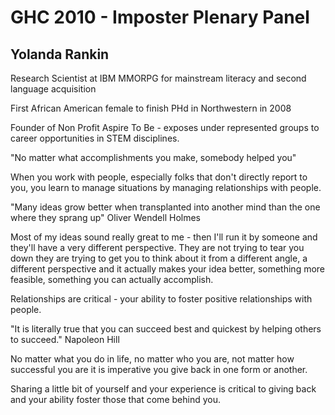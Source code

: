 # GHC 2010 - Imposter Plenary Panel

## Yolanda Rankin
Research Scientist at IBM
MMORPG for mainstream literacy and second language acquisition

First African American female to finish PHd in Northwestern in 2008

Founder of Non Profit Aspire To Be - exposes under represented groups to
career opportunities in STEM disciplines. 

"No matter what accomplishments you make, somebody helped you"

When you work with people, especially folks that don't directly report to you, you learn to manage situations by managing
relationships with people.

"Many ideas grow better when transplanted into another mind than the one where
they sprang up" Oliver Wendell Holmes

Most of my ideas sound really great to me - then I'll run it by someone and
they'll have a very different perspective.  They are not trying to tear you
down they are trying to get you to think about it from a different angle, a
different perspective and it actually makes your idea better, something more
feasible, something you can actually accomplish.

Relationships are critical - your ability to foster positive relationships
with people.

"It is literally true that you can succeed best and quickest by helping others
to succeed." Napoleon Hill

No matter what you do in life, no matter who you are, not matter how
successful you are it is imperative you give back in one form or another.

Sharing a little bit of yourself and your experience is critical to giving
back and your ability foster those that come behind you.


